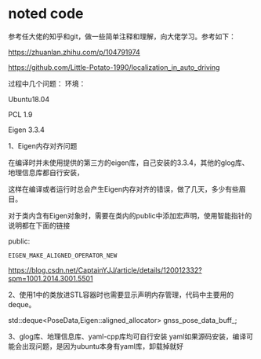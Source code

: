 # noted code
参考任大佬的知乎和git，做一些简单注释和理解，向大佬学习。参考如下：

https://zhuanlan.zhihu.com/p/104791974

https://github.com/Little-Potato-1990/localization_in_auto_driving

过程中几个问题：
环境：

Ubuntu18.04

PCL 1.9

Eigen 3.3.4

1、Eigen内存对齐问题

在编译时并未使用提供的第三方的eigen库，自己安装的3.3.4，其他的glog库、地理信息库都自行安装，

这样在编译或者运行时总会产生Eigen内存对齐的错误，做了几天，多少有些眉目。

对于类内含有Eigen对象时，需要在类内的public中添加宏声明，使用智能指针的说明都在下面的链接

public:

	EIGEN_MAKE_ALIGNED_OPERATOR_NEW

https://blog.csdn.net/CaptainYJJ/article/details/120012332?spm=1001.2014.3001.5501

2、使用1中的类放进STL容器时也需要显示声明内存管理，代码中主要用的deque。

   std::deque<PoseData,Eigen::aligned_allocator<PoseData>> gnss_pose_data_buff_;

3、glog库、地理信息库、yaml-cpp库均可自行安装
yaml如果源码安装，编译可能会出现问题，是因为ubuntu本身有yaml库，卸载掉就好

